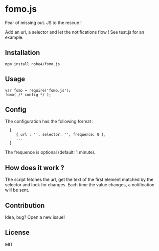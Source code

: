 # fomo.js

Fear of missing out. JS to the rescue !

Add an url, a selector and let the notifications flow !
See test.js for an example.

## Installation

    npm install nobe4/fomo.js

## Usage

    var fomo = require('fomo.js');
    fomo( /* config */ );

## Config

The configuration has the following format :

      [
         { url : '', selector: '', frequence: 0 },
         ...
      ]

The frequence is optional (default: 1 minute).

## How does it work ?

The script fetches the url, get the text of the first element matched by the selector and look for changes. Each time the value changes, a notification will be sent.

## Contribution

Idea, bug? Open a new issue!

## License

MIT
